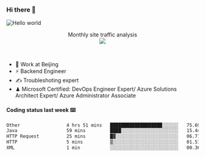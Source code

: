 ### Hi there 👋

<img src="https://raw.githubusercontent.com/sagar-viradiya/sagar-viradiya/master/resources/banner.png" alt="Hello world">
<p align="center"> 
 Monthly site traffic analysis <br/>
  <img src="https://profile-counter.glitch.me/youszoe/count.svg" />
</p>
<br/>

- 🍻 Work at Beijing 
- ⚡ Backend Engineer
- ✍️ Troubleshoting expert
- ♟  Microsoft Certified: DevOps Engineer Expert/ Azure Solutions Architect Expert/ Azure Administrator Associate

#### Coding status last week ⌨️

<!--START_SECTION:waka-->

```txt
Other                 4 hrs 51 mins   ███████████████████░░░░░░   75.69 %
Java                  59 mins         ████░░░░░░░░░░░░░░░░░░░░░   15.44 %
HTTP Request          25 mins         █▓░░░░░░░░░░░░░░░░░░░░░░░   06.71 %
HTTP                  5 mins          ▒░░░░░░░░░░░░░░░░░░░░░░░░   01.51 %
XML                   1 min           ░░░░░░░░░░░░░░░░░░░░░░░░░   00.36 %
```

<!--END_SECTION:waka-->

<br/>
<center><img src="http://ghchart.rshah.org/409ba5/yousazoe" alt="" /></center>


